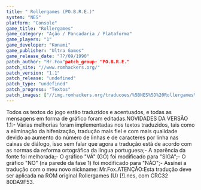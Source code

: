 ```yaml
---
title: " Rollergames (PO.B.R.E.)"
system: "NES"
platform: "Console"
game_title: "Rollergames"
game_category: "Ação / Pancadaria / Plataforma"
game_players: "1"
game_developer: "Konami"
game_publisher: "Ultra Games"
game_release_date: "??/09/1990"
patch_author: "Mr.Fox"patch_group: "PO.B.R.E."
patch_site: "//www.romhackers.org/"
patch_version: "1.1"
patch_release: "undefined"
patch_type: "undefined"
patch_progress: "Textos"
patch_images: ["//img.romhackers.org/traducoes/%5BNES%5D%20Rollergames%20-%20POBRE%20-%201.png","//img.romhackers.org/traducoes/%5BNES%5D%20Rollergames%20-%20POBRE%20-%202.png","//img.romhackers.org/traducoes/%5BNES%5D%20Rollergames%20-%20POBRE%20-%203.png"]
---
```

Todos os textos do jogo estão traduzidos e acentuados, e todas as mensagens em forma de gráfico foram editadas.NOVIDADES DA VERSÃO 1.1:- Várias melhorias foram implementadas nos textos traduzidos, tais como a eliminação da hifenização, tradução mais fiel e com mais qualidade devido ao aumento do número de linhas e de caracteres por linha nas caixas de diálogo, isso sem falar que agora a tradução está de acordo com as normas da reforma ortográfica da língua portuguesa;- A aparência da fonte foi melhorada;- O gráfico "VÁ" (GO) foi modificado para "SIGA";- O gráfico "NO" (na parede da fase 1) foi modificado para "NÃO";- Assinei a tradução com o meu novo nickname: Mr.Fox.ATENÇÃO:Esta tradução deve ser aplicada na ROM original Rollergames (U) [!].nes, com CRC32 80DA9F53.